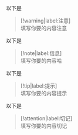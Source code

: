 以下是

> [!warning|label:注意]
> </br>
> 填写你要的内容注意

以下是


> [!note|label:信息]
> </br>
> 填写你要的内容哈

以下是


> [!tip|label:提示]
> </br>
> 填写你要的内容提示

以下是


> [!attention|label:切记]
> </br>
> 填写你要的内容切记
